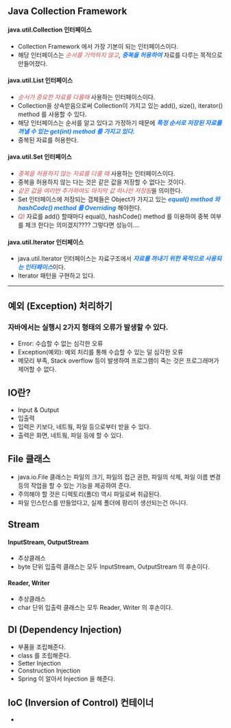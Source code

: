 <style>
r { color: #CD5050 }
o { color: #FF9614 }
g { color: #2C952C }
b { color: #1478FF }
</style>

## Java Collection Framework

#### java.util.Collection 인터페이스

- Collection Framework 에서 가장 기본이 되는 인터페이스이다.
- 해당 인터페이스는 <r>_순서를 기억하지 않고_</r>, <b>_중복을 허용하여_</b> 자료를 다루는 목적으로 만들어졌다.

#### java.util.List 인터페이스

- <r>_순서가 중요한 자료를 다룰때_</r> 사용하는 인터페이스이다.
- Collection을 상속받음으로써 Collection이 가지고 있는 add(), size(), iterator() method 를 사용할 수 있다.
- 해당 인터페이스는 순서를 알고 있다고 가정하기 때문에 <b>_특정 순서로 저장된 자료를 꺼낼 수 있는 get(int) method 를 가지고 있다_</b>.
- 중복된 자료를 허용한다.

#### java.util.Set 인터페이스

- <r>_중복을 허용하지 않는 자료를 다룰 때_</r> 사용하는 인터페이스이다.
- 중복을 허용하지 않는 다는 것은 같은 값을 저장할 수 없다는 것이다.
- <r>_같은 값을 여러번 추가하여도 마지막 값 하나만 저장됨_</r>을 의미한다.
- Set 인터페이스에 저장되는 갭체들은 Object가 가지고 있는 <b>_equal() method 와 hashCode() method 를 Overriding_</b> 해야한다.
- <r>_Q)_</r> 자료를 add() 할때마다 equal(), hashCode() method 를 이용하여 중복 여부를 체크 한다는 의미겠지???? 그렇다면 성능이....

#### java.util.Iterator 인터페이스

- java.util.Iterator 인터페이스는 자료구조에서 <b>_자료를 꺼내기 위한 목적으로 사용되는 인터페이스_</b>이다.
- Iterator 패턴을 구현하고 있다.

---

## 예외 (Exception) 처리하기

### 자바에서는 실행시 2가지 형태의 오류가 발생할 수 있다.

- Error: 수습할 수 없는 심각한 오류
- Exception(예외): 예외 처리를 통해 수습할 수 있는 덜 심각한 오류
- 메모리 부족, Stack overflow 등이 발생하여 프로그램이 죽는 것은 프로그래머가 제어할 수 없다.

## IO란?

- Input & Output
- 입출력
- 입력은 키보다, 네트웤, 파일 등으로부터 받을 수 있다.
- 출력은 화면, 네트웤, 파일 등에 할 수 있다.

## File 클래스

- java.io.File 클래스는 파일의 크기, 파일의 접근 권한, 파일의 삭제, 파일 이름 변경 등의 작업을 할 수 있는 기능을 제공하여 준다.
- 주의해야 할 것은 디렉토리(폴더) 역시 파일로써 취급된다.
- 파일 인스턴스를 만들었다고, 실제 폴더에 팡리이 생선되는건 아니다.

## Stream

#### InputStream, OutputStream

- 추상클래스
- byte 단위 입출력 클래스는 모두 InputStream, OutputStream 의 후손이다.

#### Reader, Writer

- 추상클래스
- char 단위 입출력 클래스는 모두 Reader, Writer 의 후손이다.

## DI (Dependency Injection)

- 부품을 조립해준다.
- class 를 조립해준다.
- Setter Injection
- Construction Injection
- Spring 이 알아서 Injection 을 해준다.

## IoC (Inversion of Control) 컨테이너

-

